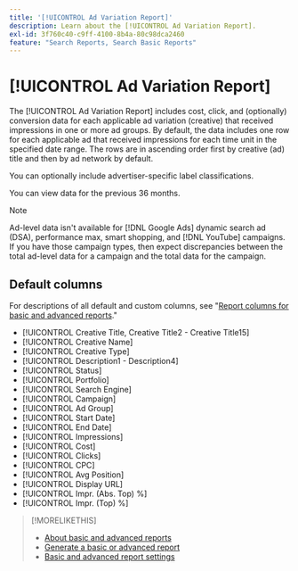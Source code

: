 ```yaml
---
title: '[!UICONTROL Ad Variation Report]'
description: Learn about the [!UICONTROL Ad Variation Report].
exl-id: 3f760c40-c9ff-4100-8b4a-80c98dca2460
feature: "Search Reports, Search Basic Reports"
---
```

# [!UICONTROL Ad Variation Report]

The [!UICONTROL Ad Variation Report] includes cost, click, and (optionally) conversion data for each applicable ad variation (creative) that received impressions in one or more ad groups. By default, the data includes one row for each applicable ad that received impressions for each time unit in the specified date range. The rows are in ascending order first by creative (ad) title and then by ad network by default.

You can optionally include advertiser-specific label classifications.

You can view data for the previous 36 months.

>[!NOTE]
>
>Ad-level data isn't available for [!DNL Google Ads] dynamic search ad (DSA), performance max, smart shopping, and [!DNL YouTube] campaigns. If you have those campaign types, then expect discrepancies between the total ad-level data for a campaign and the total data for the campaign.

## Default columns

For descriptions of all default and custom columns, see "[Report columns for basic and advanced reports](basic-advanced-report-columns.md)."

* [!UICONTROL Creative Title, Creative Title2 - Creative Title15]
* [!UICONTROL Creative Name]
* [!UICONTROL Creative Type]
* [!UICONTROL Description1 - Description4]
* [!UICONTROL Status]
* [!UICONTROL Portfolio]
* [!UICONTROL Search Engine]
* [!UICONTROL Campaign]
* [!UICONTROL Ad Group]
* [!UICONTROL Start Date]
* [!UICONTROL End Date]
* [!UICONTROL Impressions]
* [!UICONTROL Cost]
* [!UICONTROL Clicks]
* [!UICONTROL CPC]
* [!UICONTROL Avg Position]
* [!UICONTROL Display URL]
* [!UICONTROL Impr. (Abs. Top) %]
* [!UICONTROL Impr. (Top) %]

>[!MORELIKETHIS]
>
>* [About basic and advanced reports](basic-advanced-report-about.md)
>* [Generate a basic or advanced report](basic-advanced-report-generate.md)
>* [Basic and advanced report settings](basic-advanced-report-settings.md)
